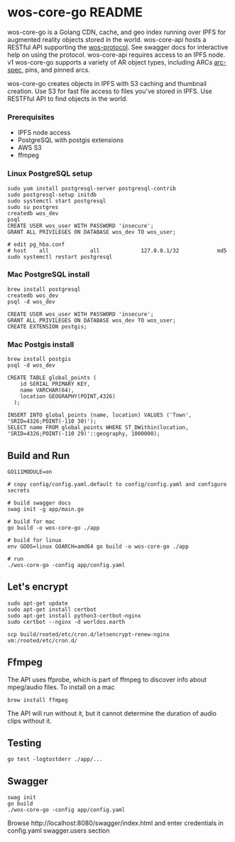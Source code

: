 # wos-core-go README #

wos-core-go is a Golang CDN, cache, and geo index running over IPFS for augmented reality objects stored in the world.  wos-core-api hosts a RESTful API supporting the [wos-protocol](https://github.com/wos-project/wos-protocol).  See swagger docs for interactive help on using the protocol.  wos-core-api requires access to an IPFS node.  v1 wos-core-go supports a variety of AR object types, including ARCs [arc-spec](https://github.com/wos-project/arc-spec), pins, and pinned arcs.

wos-core-go creates objects in IPFS with S3 caching and thumbnail creation.  Use S3 for fast file access to files you've stored in IPFS.  Use RESTFful API to find objects in the world.

### Prerequisites ###
- IPFS node access
- PostgreSQL with postgis extensions
- AWS S3
- ffmpeg

### Linux PostgreSQL setup ###
```Console
sudo yum install postgresql-server postgresql-contrib
sudo postgresql-setup initdb
sudo systemctl start postgresql
sudo su postgres
createdb wos_dev
psql
CREATE USER wos_user WITH PASSWORD 'insecure';
GRANT ALL PRIVILEGES ON DATABASE wos_dev TO wos_user;

# edit pg_hba.conf 
# host    all             all             127.0.0.1/32            md5
sudo systemctl restart postgresql
```

### Mac PostgreSQL install ###
```Console
brew install postgresql 
createdb wos_dev
psql -d wos_dev

CREATE USER wos_user WITH PASSWORD 'insecure';
GRANT ALL PRIVILEGES ON DATABASE wos_dev TO wos_user;
CREATE EXTENSION postgis;
```

### Mac Postgis install ###
```Console
brew install postgis
psql -d wos_dev

CREATE TABLE global_points (
    id SERIAL PRIMARY KEY,
    name VARCHAR(64),
    location GEOGRAPHY(POINT,4326)
  );

INSERT INTO global_points (name, location) VALUES ('Town', 'SRID=4326;POINT(-110 30)');
SELECT name FROM global_points WHERE ST_DWithin(location, 'SRID=4326;POINT(-110 29)'::geography, 1000000);
```

## Build and Run ##
```Console
GO111MODULE=on

# copy config/config.yaml.default to config/config.yaml and configure secrets

# build swagger docs
swag init -g app/main.go

# build for mac
go build -o wos-core-go ./app

# build for linux
env GOOS=linux GOARCH=amd64 go build -o wos-core-go ./app

# run
./wos-core-go -config app/config.yaml
```

## Let's encrypt ##
```Console
sudo apt-get update
sudo apt-get install certbot
sudo apt-get install python3-certbot-nginx
sudo certbot --nginx -d worldos.earth

scp build/rooted/etc/cron.d/letsencrypt-renew-nginx vm:/rooted/etc/cron.d/
```

## Ffmpeg ##
The API uses ffprobe, which is part of ffmpeg to discover info about mpeg/audio files.  To install on a mac
```Console
brew install ffmpeg
```
The API will run without it, but it cannot determine the duration of audio clips without it.

## Testing ##
```Console
go test -logtostderr ./app/...
```

## Swagger ##
```Console
swag init
go build
./wos-core-go -config app/config.yaml
```
Browse http://localhost:8080/swagger/index.html and enter credentials in config.yaml swagger.users section




